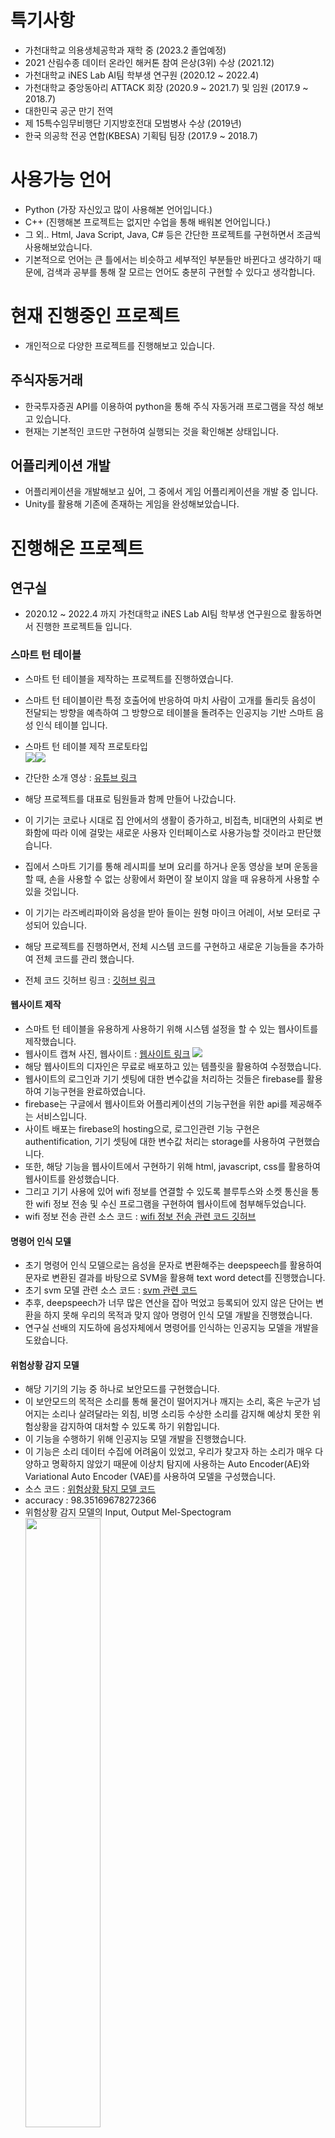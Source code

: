 # 특기사항
- 가천대학교 의용생체공학과 재학 중 (2023.2 졸업예정)
- 2021 산림수종 데이터 온라인 해커톤 참여 은상(3위) 수상 (2021.12)
- 가천대학교 iNES Lab AI팀 학부생 연구원 (2020.12 ~ 2022.4)
- 가천대학교 중앙동아리 ATTACK 회장 (2020.9 ~ 2021.7) 및 임원 (2017.9 ~ 2018.7)
- 대한민국 공군 만기 전역
- 제 15특수임무비행단 기지방호전대 모범병사 수상 (2019년)
- 한국 의공학 전공 연합(KBESA) 기획팀 팀장 (2017.9 ~ 2018.7)

# 사용가능 언어
- Python (가장 자신있고 많이 사용해본 언어입니다.)
- C++ (진행해본 프로젝트는 없지만 수업을 통해 배워본 언어입니다.)
- 그 외.. Html, Java Script, Java, C# 등은 간단한 프로젝트를 구현하면서 조금씩 사용해보았습니다.
- 기본적으로 언어는 큰 틀에서는 비슷하고 세부적인 부분들만 바뀐다고 생각하기 때문에, 검색과 공부를 통해 잘 모르는 언어도 충분히 구현할 수 있다고 생각합니다.

# 현재 진행중인 프로젝트
- 개인적으로 다양한 프로젝트를 진행해보고 있습니다.
## 주식자동거래
- 한국투자증권 API를 이용하여 python을 통해 주식 자동거래 프로그램을 작성 해보고 있습니다.
- 현재는 기본적인 코드만 구현하여 실행되는 것을 확인해본 상태입니다.
## 어플리케이션 개발
- 어플리케이션을 개발해보고 싶어, 그 중에서 게임 어플리케이션을 개발 중 입니다.
- Unity를 활용해 기존에 존재하는 게임을 완성해보았습니다.

# 진행해온 프로젝트
## 연구실
- 2020.12 ~ 2022.4 까지 가천대학교 iNES Lab AI팀 학부생 연구원으로 활동하면서 진행한 프로젝트들 입니다.
### 스마트 턴 테이블
- 스마트 턴 테이블을 제작하는 프로젝트를 진행하였습니다.
- 스마트 턴 테이블이란 특정 호출어에 반응하여 마치 사람이 고개를 돌리듯 음성이 전달되는 방향을 예측하여 그 방향으로 테이블을 돌려주는 인공지능 기반 스마트 음성 인식 테이블 입니다.
- 스마트 턴 테이블 제작 프로토타입  
  <img src="https://user-images.githubusercontent.com/76936390/182784995-09b9e007-2e53-4015-813b-7daebd1f4e54.png"><img src="https://user-images.githubusercontent.com/76936390/182788471-73dc96cf-6040-46f9-a56b-32e61ed48772.png">  

- 간단한 소개 영상 : [유튜브 링크](https://youtu.be/EHf7p45LVyM)
- 해당 프로젝트를 대표로 팀원들과 함께 만들어 나갔습니다.
- 이 기기는 코로나 시대로 집 안에서의 생활이 증가하고, 비접촉, 비대면의 사회로 변화함에 따라 이에 걸맞는 새로운 사용자 인터페이스로 사용가능할 것이라고 판단했습니다.
- 집에서 스마트 기기를 통해 레시피를 보며 요리를 하거나 운동 영상을 보며 운동을 할 때, 손을 사용할 수 없는 상황에서 화면이 잘 보이지 않을 때 유용하게 사용할 수 있을 것입니다.
- 이 기기는 라즈베리파이와 음성을 받아 들이는 원형 마이크 어레이, 서보 모터로 구성되어 있습니다.
- 해당 프로젝트를 진행하면서, 전체 시스템 코드를 구현하고 새로운 기능들을 추가하여 전체 코드를 관리 했습니다.
- 전체 코드 깃허브 링크 : [깃허브 링크](https://github.com/Jihwan98/smart_turn_table)

#### 웹사이트 제작
- 스마트 턴 테이블을 유용하게 사용하기 위해 시스템 설정을 할 수 있는 웹사이트를 제작했습니다.
- 웹사이트 캡쳐 사진, 웹사이트 : [웹사이트 링크](https://alpha-f18cd.web.app/)
  <img src="https://user-images.githubusercontent.com/76936390/182787299-56fee4bb-820c-49db-bcf5-ddb0c0220c05.png">  
- 해당 웹사이트의 디자인은 무료로 배포하고 있는 템플릿을 활용하여 수정했습니다.
- 웹사이트의 로그인과 기기 셋팅에 대한 변수값을 처리하는 것들은 firebase를 활용하여 기능구현을 완료하였습니다.
- firebase는 구글에서 웹사이트와 어플리케이션의 기능구현을 위한 api를 제공해주는 서비스입니다.
- 사이트 배포는 firebase의 hosting으로, 로그인관련 기능 구현은 authentification, 기기 셋팅에 대한 변수값 처리는 storage를 사용하여 구현했습니다.
- 또한, 해당 기능을 웹사이트에서 구현하기 위해 html, javascript, css를 활용하여 웹사이트를 완성했습니다.
- 그리고 기기 사용에 있어 wifi 정보를 연결할 수 있도록 블루투스와 소켓 통신을 통한 wifi 정보 전송 및 수신 프로그램을 구현하여 웹사이트에 첨부해두었습니다.
- wifi 정보 전송 관련 소스 코드 : [wifi 정보 전송 관련 코드 깃허브](https://github.com/Jihwan98/smart_turn_table/tree/main/bluetooth_wifi_setup)

#### 명령어 인식 모델
- 초기 명령어 인식 모델으로는 음성을 문자로 변환해주는 deepspeech를 활용하여 문자로 변환된 결과를 바탕으로 SVM을 활용해 text word detect를 진행했습니다.
- 초기 svm 모델 관련 소스 코드 : [svm 관련 코드](https://github.com/Jihwan98/smart_turn_table/blob/main/SVM/twbc.ipynb)
- 추후, deepspeech가 너무 많은 연산을 잡아 먹었고 등록되어 있지 않은 단어는 변환을 하지 못해 우리의 목적과 맞지 않아 명령어 인식 모델 개발을 진행했습니다.
- 연구실 선배의 지도하에 음성자체에서 명령어를 인식하는 인공지능 모델을 개발을 도왔습니다. 

#### 위험상황 감지 모델
- 해당 기기의 기능 중 하나로 보안모드를 구현했습니다.
- 이 보안모드의 목적은 소리를 통해 물건이 떨어지거나 깨지는 소리, 혹은 누군가 넘어지는 소리나 살려달라는 외침, 비명 소리등 수상한 소리를 감지해 예상치 못한 위험상황을 감지하여 대처할 수 있도록 하기 위함입니다.
- 이 기능을 수행하기 위해 인공지능 모델 개발을 진행했습니다.
- 이 기능은 소리 데이터 수집에 어려움이 있었고, 우리가 찾고자 하는 소리가 매우 다양하고 명확하지 않았기 때문에 이상치 탐지에 사용하는 Auto Encoder(AE)와 Variational Auto Encoder (VAE)를 사용하여 모델을 구성했습니다.
- 소스 코드 : [위험상황 탐지 모델 코드](https://github.com/Jihwan98/abnormal_sound_detect)
- accuracy : 98.35169678272366
- 위험상황 감지 모델의 Input, Output Mel-Spectogram  
  <img src="https://user-images.githubusercontent.com/76936390/182794750-f2543906-1a6a-42c1-b1e9-9e5bca646e51.png" width="50%">

## 기업 연계 프로젝트
### 인피니트 헬스케어
- 주제 : DICOM Viewer - Automatic Windowing Setting
- DICOM 영상을 판독에 적합하도록 화면에 표시하기 위해서는 DICOM Header에 입력된 Windowing Level/Width 초기값을 적용하여 처리한다.
- 하지만 해당값이 적절하지 않거나 누락된 경우가 있어 영상처리를 통한 최적의 Windowing 초기값을 계산해 적용할 필요가 있다.
- GUI를 통해 DICOM 파일을 읽고, 마우스 드래그로 Windowing 값 변경 기능을 구현
  <img src="https://user-images.githubusercontent.com/76936390/184538600-919c5f88-0466-4e44-b43a-d99ad1d20dd2.png", width="50%">
- 구현 코드 : [GUI, 마우스 드래그 코드](https://github.com/Jihwan98/2022-1/blob/main/G-Follow/dicom_gui2.py)
- CDF(Cumulative Distribution Function)을 통해, 양 끝 2%에 해당되는 값을 기준으로 Windowing 값을 설정
  <img src="https://user-images.githubusercontent.com/76936390/184538731-5c525a1a-8200-49c1-bd6a-ae248d02ce9e.png", width="50%">
- 이는 데이터마다 2%에 해당되는 값이 최적의 값일 수도 아닐 수도 있었기 때문에, 상호작용을 통해 Windowing 값을 정해주는 GUI를 구현
- percent를 설정하고, 마우스 드래그를 통해 영역설정 하면 자동으로 Windowing 값을 변경하여 해당 이미지를 보여준다.
  <img src="https://user-images.githubusercontent.com/76936390/184538831-b2161e50-9bf6-4302-840e-7b4aeccd6ce9.png", width="50%">
- 구현 코드 : [GUI를 통해 Windowing 값 세팅 코드](https://github.com/Jihwan98/2022-1/blob/main/G-Follow/dicom_gui6.py)
- 구현 코드 : [기업 연계 프로젝트 전체 ](https://github.com/Jihwan98/2022-1/tree/main/G-Follow)

## 딥러닝
- 2021년 1학기에 머신러닝 과목을 통해서 머신러닝에 대해 배우고 구현해본 후, 2021년 2학기에 딥러닝 수업을 통해 딥러닝에 대해 배우면서 직접 구현해보았습니다.
### 한국 음식 분류 모델 개발
- 한국 음식 사진을 보고 분류하는 모델을 개발했습니다.
- 이 서비스는 개인의 건강관리를 보조할 수 있는 헬스케어 서비스, SNS 등에 올라오는 사진들을 인식해 태그 명을 추천해주거나, 사진들을 자동으로 분류해 해당 단어로 검색할 때 노출이 되로록 하는 서비스, 음식 사진을 찍으면 자동으로 레시피를 찾아주는 서비스 등으로 활용 가능합니다.
- 데이터는 AI HUB에서 제공해주는 한국 음식 사진 데이터를 사용했습니다.
- 모델으로는 Inception-ResNet V2를 사용했습니다.
- Grad-CAM을 통해서 모델이 사진에서 특징을 잘 파악하는지 확인해 보았습니다.
- accuracy – validation set : 0.93200, test set : 0.94171
- 모델 설명  
  <img src="https://user-images.githubusercontent.com/76936390/182531130-f267abfc-4341-4a12-83fd-6e5c19d8cc04.png" width="50%">  
- Grad-CAM  
  <img src="https://user-images.githubusercontent.com/76936390/182531477-8ae96565-55ea-4ca0-9522-f8af8b49aacc.png" width="50%">  
  <img src="https://user-images.githubusercontent.com/76936390/182531567-37417878-6706-46f1-b762-089bfa127b1a.png" width="50%">  
- 소스코드 : [음식 구분 모델 구성 및 학습](https://github.com/Jihwan98/2021-2/blob/main/DeepLearning/final_project/%EB%B0%95%EC%A7%80%ED%99%98/food_v2/500_drop.ipynb)



### Chest X-ray를 통한 정상환자, 박테리아성 폐렴, 바이러스성 폐렴, 코로나바이러스에 의한 폐렴 구분하는 인공지능 모델 개발
- 코로나 바이러스가 유행하면서 실제 의료업계에서 상용화를 진행했던 Chest X-ray를 통해 코로나바이러스를 진단하는 인공지능 모델을 개발했습니다.
- 데이터는 캐글 등 인터넷에서 연구용으로 공개해둔 Chest X-ray 데이터를 활용했습니다.
- VGG16을 활용하여 각 층을 조금씩 변경해보면서 모델을 수정했습니다.
- accuracy: 0.9215
- 이미지 분석
  <img src="https://user-images.githubusercontent.com/76936390/182529327-59da8b8b-4075-492d-a90f-301d76c11ede.png">  
- 소스 코드 : [Chest X-ray 모델 구성 및 학습](https://github.com/Jihwan98/2021-2/blob/main/DeepLearning/midterm/main_7.ipynb)
### 숫자 데이터 분류
- 딥러닝의 기본인 Mnist 숫자 데이터를 통해 데이터를 분류하는 모델을 생성해 본 후, 직접 숫자를 쓰고 지인들을 통해 데이터를 모아서 직접 모은 데이터로 숫자를 분류하는 모델을 생성했습니다.
- 이미지의 shape이 다 달랐고 아무렇게나 크기를 변경할 경우 이미지의 손실이 큰 경우가 있어 적절한 크기로 맞춰주었습니다.
- 모델은 VGG16의 구조와 동일하게 사용하여 모델을 학습시켰습니다.
- 모델을 학습 시킨 후, 모델의 중간층의 출력을 시각화 해보는 과정을 진행해보았습니다.
- 또한, 모델의 필터와 input 이미지에 대한 모델이 지역적 특성을 잘 파악하는지 확인하기 위한 Grad-CAM을 통해 시각화했습니다.
- accuracy: 0.9388
- 중간층의 출력 시각화  
  <img src="https://user-images.githubusercontent.com/76936390/182525480-a3e2f811-6862-4c44-8ddf-ba061ab6de7d.png">  
- 필터 이미지 시각화  
  <img src="https://user-images.githubusercontent.com/76936390/182525725-373fc1ad-3b6f-4364-8bf1-f21d1eb1fd7d.png" width="50%">  
- Grad-CAM  
  <img src="https://user-images.githubusercontent.com/76936390/182525856-50e534f0-f5f8-4618-97a5-527191ddae49.png" width="30%">  
- 모델 예측 결과  
  <img src="https://user-images.githubusercontent.com/76936390/182526119-8a0d2385-1635-4ed4-96fe-df36d02df521.png">  
- 소스코드 : [모델 학습](https://github.com/Jihwan98/2021-2/blob/main/DeepLearning/mnist_homework/HW_main_6.ipynb)  
- 소스코드 : [모델 시각화](https://github.com/Jihwan98/2021-2/blob/main/DeepLearning/mnist_homework/visualizing_my_model.ipynb)

## 영상 처리
- 영상처리에 대한 수업을 들으면서 딥러닝에 필수적인 영상 전처리에 대해 개념을 이해하고 직접 구현해보았습니다.
### 이미지 Augmentation Tool
- 이미지를 넣어주면 자동으로 Augmentation을 해주는 Tool을 만들었습니다.
- Label 이미지를 같이 넣어주면 Label 이미지도 같이 Augmentation이 되도록 진행했습니다.
- 상하좌우 이동, 회전, 상하좌우 전환, 밝기 변환, Histogram Equalization, 색상변경 등등을 옵션으로 받아 Augmentation을 해주는 GUI를 생성했습니다.
- Tool 소개
  <img src="https://user-images.githubusercontent.com/76936390/182533104-6e765a16-043b-460d-a44d-b09abbd95c73.png">  
- 일부 코드 소개
  <img src="https://user-images.githubusercontent.com/76936390/182533291-c30dc1df-4bd8-4fd3-97ee-15fc65829bf5.png">  
- Tool 실행 GUI 화면
  <img src="https://user-images.githubusercontent.com/76936390/182533444-a8e05255-33d1-40ec-9d41-7d31dea8e16e.png">  
- 소스 코드 : [GUI 실행 코드](https://github.com/Jihwan98/2021-2/tree/main/Image_Processing/final_project/IM2)

## 데이터 과학
- 데이터 과학 수업을 들으면서 수행했던 프로젝트들 입니다.
- 기본적으로 데이터 분석을 하기 위해 필요한 python의 라이브러리들에 대해서 배웠습니다.
- numpy, pandas, matplotlib 등
- 그리고 데이터 분석을 하기 위한 방법에 대해서도 배우고, 데이터 전처리의 다양한 방법들에 대해서도 배웠습니다.
### 신용등급 예측 모델 생성하기
- 신용카드 사용자의 정보들을 모은 데이터를 통해 신용등급을 예측하는 모델을 생성해보았습니다.
- 소스코드 : [신용등급 예측. 전처리부터 모델 생성까지](https://github.com/Jihwan98/2021-1/blob/master/Data_Science/midterm_final.ipynb)  
- 데이터 분석 일부 예시 (연간 소득 / 가족 규모 or 자녀의 수와 신용등급의 상관관계)  
  <img src="https://user-images.githubusercontent.com/76936390/182314147-b0697f87-e4a8-43e2-916f-feeab08340d3.png" width="50%">
- DACON 대회 제출 스코어  
  <img src="https://user-images.githubusercontent.com/76936390/183641342-19ac7bb4-276f-4ee6-9358-b7c0ec764b62.PNG" width="50%">
### 화재발생여부 예측 
- 건물특성과 주변 환경 데이터를 통해 각 건물들의 화재발생여부를 예측하는 모델을 생성하는 것이 목표입니다.
- 소스코드 : [화재발생여부 예측. 전처리부터 모델 생성까지](https://github.com/Jihwan98/2021-1/blob/master/Data_Science/final_report.ipynb)
- 코드 설명 영상 링크 : [유튜브 링크](https://youtu.be/weMbFrKvD-8)  
- - 데이터 분석 일부 예시 (건물구조와 건물용도분류명에 따른 화재발생여부 시각화)  
  <img src="https://user-images.githubusercontent.com/76936390/182313732-94fc924a-24b3-45f7-8454-3d5e73e04408.png" width="50%">

### 코로나 확진자 수, 유동인구, 배달 횟수 데이터를 통한 가설 수립 및 시각화
- 유동인구 데이터를 통해 가설을 세운 후 시각화 해보는 작업을 진행해보았습니다.
- 코로나 발생 이후로 유동인구가 줄었을 것이라는 가설과 코로나 확진자가 많이 발생한 지역은 적게 발생한 지역에 비해 배달 건 수가 더 많이 증가할 것이라는 가설로 진행했습니다.
- 소스코드 : [유동인구 데이터를 통한 시각화](https://github.com/Jihwan98/2021-1/blob/master/Data_Science/vz_report_1.ipynb)  
- 서울 확진자 수 추이와 서울의 유동인구 데이터 시각화  
  <img src="https://user-images.githubusercontent.com/76936390/182315771-5025eeee-94cf-4792-a8ea-97158b2adc1a.png">  
- 2020년 6/30일 까지의 지역별 누적 확진자 수 시각화  
  <img src="https://user-images.githubusercontent.com/76936390/182315251-22445d41-5c52-4a6d-9d0c-c685e66d71ab.png">  
- 지역 별, 월 별 배달 횟수 시각화  
  <img src="https://user-images.githubusercontent.com/76936390/182315982-fbbc0e97-dfb5-4966-a9ce-15b5b386a4d7.png">  
  
## 파이썬 독학
- 제일 처음 파이썬을 처음 접하면서 기본적인 문법공부와 함께 간단한 프로젝트를 개인적으로 수행해보았습니다.

### 워드 클라우드 만들기  
- wordcloud 라이브러리를 이용하여 카카오톡 단톡방의 내용으로 워드 클라우드를 만들어 보았습니다.  
- 친구들과의 단톡방의 워드 클라우드 결과입니다.  
  <img src="https://user-images.githubusercontent.com/76936390/182305686-d5e49014-dacc-4576-9429-5fa910ae90a1.png" width="30%">  

### 웹 스크래핑
- BeautifulSoup과 selenium을 라이브러리를 활용하여, 검색어를 통해 기사나 이미지를 스크랩해오는 기능을 구현했습니다.
- '추석'으로 검색했을 때의 기사 스크래핑 결과입니다.  
  <img src="https://user-images.githubusercontent.com/76936390/182307303-8bb5661c-219b-43a1-a901-20e9052a2ff1.PNG" width="100%">  
  

## 아두이노와 라즈베리파이를 통한 각종 센서 제어 프로그램 작성
- 아두이노와 라즈베리파이를 통해 각종 센서 제어 프로그램을 작성했습니다.
- 초음파센서를 통한 거리측정  
  <img src="https://user-images.githubusercontent.com/76936390/182319804-eb929b56-0ca1-4f7b-932e-180d8c86c715.png" width="50%">
